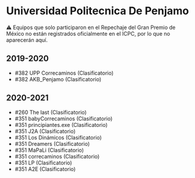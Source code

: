 # Universidad Politecnica De Penjamo

:warning: Equipos que solo participaron en el Repechaje del Gran Premio de México no están registrados oficialmente en el ICPC, por lo que no aparecerán aquí.

## 2019-2020

- #382 UPP Correcaminos (Clasificatorio)
- #382 AKB_Penjamo (Clasificatorio)

## 2020-2021

- #260 The last (Clasificatorio)
- #351 babyCorrecaminos (Clasificatorio)
- #351 principiantes.exe (Clasificatorio)
- #351 J2A (Clasificatorio)
- #351 Los Dinámicos (Clasificatorio)
- #351 Dreamers (Clasificatorio)
- #351 MaPaLi (Clasificatorio)
- #351 correcaminos (Clasificatorio)
- #351 LP (Clasificatorio)
- #351 A2E (Clasificatorio)


